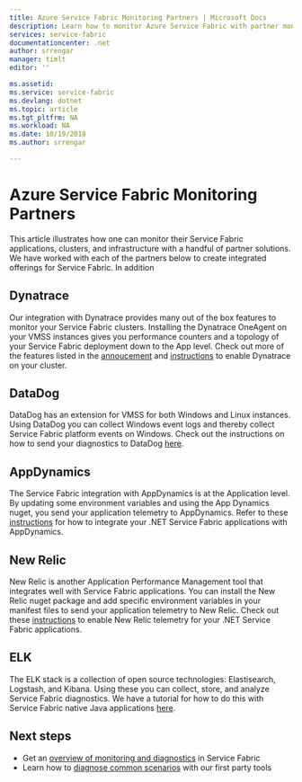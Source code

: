 ```yaml
---
title: Azure Service Fabric Monitoring Partners | Microsoft Docs
description: Learn how to monitor Azure Service Fabric with partner monitoring solutions
services: service-fabric
documentationcenter: .net
author: srrengar
manager: timlt
editor: ''

ms.assetid:
ms.service: service-fabric
ms.devlang: dotnet
ms.topic: article
ms.tgt_pltfrm: NA
ms.workload: NA
ms.date: 10/19/2018
ms.author: srrengar

---
```


# Azure Service Fabric Monitoring Partners

This article illustrates how one can monitor their Service Fabric applications, clusters, and infrastructure with a handful of partner solutions. We have worked with each of the partners below to create integrated offerings for Service Fabric. In addition 


## Dynatrace

Our integration with Dynatrace provides many out of the box features to monitor your Service Fabric clusters. Installing the Dynatrace OneAgent on your VMSS instances gives you performance counters and a topology of your Service Fabric deployment down to the App level. Check out more of the features listed in the [annoucement](https://www.dynatrace.com/news/blog/automatic-end-to-end-service-fabric-monitoring-with-dynatrace/) and [instructions](https://www.dynatrace.com/support/help/cloud-platforms/azure/how-do-i-monitor-azure-service-fabric-applications/) to enable Dynatrace on your cluster. 

## DataDog

DataDog has an extension for VMSS for both Windows and Linux instances. Using DataDog you can collect Windows event logs and thereby collect Service Fabric platform events on Windows. Check out the instructions on how to send your diagnostics to DataDog [here](https://www.datadoghq.com/blog/azure-monitoring-enhancements/#integrate-with-azure-service-fabric).

## AppDynamics

The Service Fabric integration with AppDynamics is at the Application level. By updating some environment variables and using the App Dynamics nuget, you send your application telemetry to AppDynamics. Refer to these [instructions](https://docs.appdynamics.com/display/AZURE/Install+AppDynamics+for+Azure+Service+Fabric) for how to integrate your .NET Service Fabric applications with AppDynamics.

## New Relic

New Relic is another Application Performance Management tool that integrates well with Service Fabric applications. You can install the New Relic nuget package and add specific environment variables in your manifest files to send your application telemetry to New Relic. Check out these [instructions](https://docs.newrelic.com/docs/agents/net-agent/azure-installation/install-net-agent-azure-service-fabric) to enable New Relic telemetry for your .NET Service Fabric applications.

## ELK 

The ELK stack is a collection of open source technologies: Elastisearch, Logstash, and Kibana. Using these you can collect, store, and analyze Service Fabric diagnostics. We have a tutorial for how to do this with Service Fabric native Java applications [here](service-fabric-tutorial-java-elk.md). 


## Next steps

* Get an [overview of monitoring and diagnostics](service-fabric-diagnostics-overview.md) in Service Fabric
* Learn how to [diagnose common scenarios](service-fabric-diagnostics-common-scenarios.md) with our first party tools
